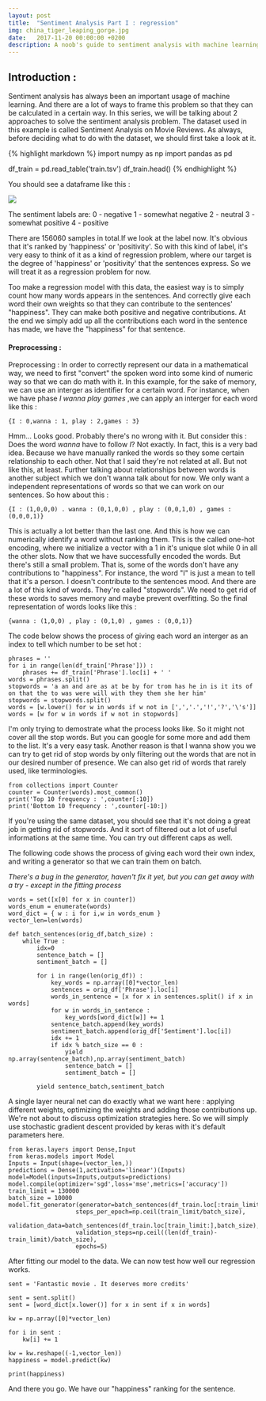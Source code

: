 ```yaml
---
layout: post
title:  "Sentiment Analysis Part I : regression"
img: china_tiger_leaping_gorge.jpg
date:   2017-11-20 00:00:00 +0200
description: A noob's guide to sentiment analysis with machine learning
---
```


## Introduction : 

Sentiment analysis has always been an important usage of machine learning. And there are a lot of ways to frame this problem so that they can be calculated in a certain way. In this series, we will be talking about 2 approaches to solve the sentiment analysis problem. The dataset used in this example is called Sentiment Analysis on Movie Reviews.
As always, before deciding what to do with the dataset, we should first take a look at it.

{% highlight markdown %}
import numpy as np 
import pandas as pd 

df_train = pd.read_table('train.tsv')
df_train.head()
{% endhighlight %}

You should see a dataframe like this : 

![](sentiment_analysis/df_train.jpg)

The sentiment labels are:
0 - negative 
1 - somewhat negative 
2 - neutral 
3 - somewhat positive 
4 - positive

There are 156060 samples in total.If we look at the label now. It's obvious that it's ranked by 'happiness' or 'positivity'. So with this kind of label, it's very easy to think of it as a kind of regression problem, where our target is the degree of 'happiness' or 'positivity' that the sentences express. So we will treat it as a regression problem for now.  
  
Too make a regression model with this data, the easiest way is to simply count how many words appears in the sentences. And correctly give each word their own weights so that they can contribute to the sentences' "happiness". They can make both positive and negative contributions. At the end we simply add up all the contributions each word in the sentence has made, we have the "happiness" for that sentence.

#### Preprocessing :

Preprocessing :
In order to correctly represent our data in a mathematical way, we need to first "convert" the spoken word into some kind of numeric way so that we can do math with it. In this example, for the sake of memory, we can use an interger as identifier for a certain word. For instance, when we have phase _I wanna play games_ ,we can apply an interger for each word like this :

	{I : 0,wanna : 1, play : 2,games : 3}

Hmm... Looks good. Probably there's no wrong with it. But consider this : Does the word _wanna_ have to follow _I_? Not exactly. In fact, this is a very bad idea. Because we have manually ranked the words so they some certain relationship to each other. Not that I said they're not related at all. But not like this, at least. Further talking about relationships between words is another subject which we don't wanna talk about for now. We only want a independent representations of words so that we can work on our sentences.
So how about this :

	{I : (1,0,0,0) . wanna : (0,1,0,0) , play : (0,0,1,0) , games : (0,0,0,1)}

This is actually a lot better than the last one. And this is how we can numerically identify a word without ranking them. This is the called one-hot encoding, where we initialize a vector with a 1 in it's unique slot while 0 in all the other slots.
Now that we have successfully encoded the words. But there's still a small problem. That is, some of the words don't have any contributions to "happiness". For instance, the word "I" is just a mean to tell that it's a person. I doesn't contribute to the sentences mood. And there are a lot of this kind of words. They're called "stopwords". We need to get rid of these words to saves memory and maybe prevent overfitting.
So the final representation of words looks like this :

	{wanna : (1,0,0) , play : (0,1,0) , games : (0,0,1)}

The code below shows the process of giving each word an interger as an index to tell which number to be set hot :

	phrases = ''
	for i in range(len(df_train['Phrase'])) :
	    phrases += df_train['Phrase'].loc[i] + ' '
	words = phrases.split()
	stopwords = 'a an and are as at be by for trom has he in is it its of on that the to was were will with they them she her him'
	stopwords = stopwords.split()
	words = [w.lower() for w in words if w not in [',','.','!','?','\'s']]
	words = [w for w in words if w not in stopwords]

I'm only trying to demostrate what the process looks like. So it might not cover all the stop words. But you can google for some more and add them to the list. It's a very easy task. Another reason is that I wanna show you we can try to get rid of stop words by only filtering out the words that are not in our desired number of presence. We can also get rid of words that rarely used, like terminologies.

	from collections import Counter
	counter = Counter(words).most_common()
	print('Top 10 frequency : ',counter[:10])
	print('Bottom 10 frequency : ',counter[-10:])

If you're using the same dataset, you should see that it's not doing a great job in getting rid of stopwords. And it sort of filtered out a lot of useful informations at the same time. You can try out different caps as well.

The following code shows the process of giving each word their own index, and writing a generator so that we can train them on batch.

_There's a bug in the generator, haven't fix it yet, but you can get away with a try - except in the fitting process_

	words = set([x[0] for x in counter])
	words_enum = enumerate(words)
	word_dict = { w : i for i,w in words_enum }
	vector_len=len(words)

	def batch_sentences(orig_df,batch_size) : 
	    while True : 
	        idx=0
	        sentence_batch = []
	        sentiment_batch = []
	        
	        for i in range(len(orig_df)) : 
	            key_words = np.array([0]*vector_len)
	            sentences = orig_df['Phrase'].loc[i]
	            words_in_sentence = [x for x in sentences.split() if x in words]
	            for w in words_in_sentence : 
	                key_words[word_dict[w]] += 1
	            sentence_batch.append(key_words)
	            sentiment_batch.append(orig_df['Sentiment'].loc[i])
	            idx += 1
	            if idx % batch_size == 0 : 
	                yield np.array(sentence_batch),np.array(sentiment_batch)
	                sentence_batch = []
	                sentiment_batch = []
	        
	        yield sentence_batch,sentiment_batch

A single layer neural net can do exactly what we want here : applying different weights, optimizing the weights and adding those contributions up. We're not about to discuss optimization strategies here. So we will simply use stochastic gradient descent provided by keras with it's default parameters here.


	from keras.layers import Dense,Input
	from keras.models import Model
	Inputs = Input(shape=(vector_len,))
	predictions = Dense(1,activation='linear')(Inputs)
	model=Model(inputs=Inputs,outputs=predictions)
	model.compile(optimizer='sgd',loss='mse',metrics=['accuracy'])
	train_limit = 130000
	batch_size = 10000
	model.fit_generator(generator=batch_sentences(df_train.loc[:train_limit],batch_size),
	                   steps_per_epoch=np.ceil(train_limit/batch_size),
	                   validation_data=batch_sentences(df_train.loc[train_limit:],batch_size),
	                   validation_steps=np.ceil((len(df_train)-train_limit)/batch_size),
	                   epochs=5)

After fitting our model to the data. We can now test how well our regression works.

	sent = 'Fantastic movie . It deserves more credits'

	sent = sent.split()
	sent = [word_dict[x.lower()] for x in sent if x in words]

	kw = np.array([0]*vector_len)

	for i in sent : 
	    kw[i] += 1

	kw = kw.reshape((-1,vector_len))
	happiness = model.predict(kw)

	print(happiness)

And there you go. We have our "happiness" ranking for the sentence.
